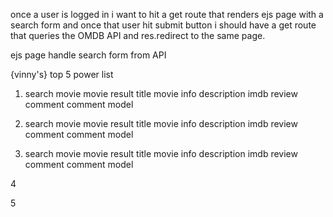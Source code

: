 once a user is logged in i want to hit a get route that renders ejs page with a search form and once that user hit submit button
i should have a get route that queries the OMDB API and res.redirect to the same page.


ejs page handle search form from API 



{vinny's} top 5 
power list

1. search movie 
movie result 
    title
movie info 
    description
    imdb review
comment
    comment model

2. search movie 
movie result 
    title
movie info 
    description
    imdb review
comment
    comment model

3. search movie 
movie result 
    title
movie info 
    description
    imdb review
comment
    comment model

4

5


